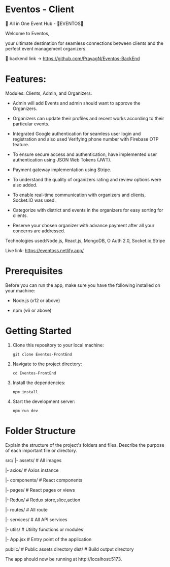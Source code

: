 # Eventos - Client  


🌟 All in One Event Hub - 📍EVENTOS🎉

Welcome to Eventos,

  your ultimate destination for seamless connections between clients and the perfect event management organizers.
  
 🔗 backend link -> https://github.com/PrayagN/Eventos-BackEnd

# Features:
 
Modules: Clients, Admin, and Organizers.

- Admin will add Events and admin should want to approve the Organizers.

- Organizers can update their profiles and recent works  according to their particular events. 

- Integrated Google authentication for seamless user login and registration and also used Verifying phone number with Firebase OTP feature.

- To ensure secure access and authentication, have implemented user authentication using JSON Web Tokens (JWT).

- Payment gateway implementation using Stripe.

- To understand the quality of organizers rating and review options were also added.

- To enable real-time communication with organizers and clients, Socket.IO was used.

- Categorize with district and events in the organizers for easy sorting for clients.

- Reserve your chosen organizer with advance payment after all your concerns are addressed.

Technologies used:Node.js, React.js, MongoDB, O Auth 2.0, Socket.io,Stripe

Live link: https://eventoss.netlify.app/

# Prerequisites

Before you can run the app, make sure you have the following installed on your machine:

- Node.js (v12 or above)

- npm (v6 or above)
# Getting Started
1. Clone this repository to your local machine:

       git clone Eventos-FrontEnd


3. Navigate to the project directory:

       cd Eventos-FrontEnd


3. Install the dependencies:

       npm install

4. Start the development server:

       npm run dev

# Folder Structure
Explain the structure of the project's folders and files. Describe the purpose of each important file or directory.

src/
|- assets/ # All images

|- axios/ # Axios instance

|- components/ # React components

|- pages/ # React pages or views

|- Redux/ # Redux store,slice,action

|- routes/ # All route

|- services/ # All API services

|- utils/ # Utility functions or modules

|- App.jsx # Entry point of the application

public/ # Public assets directory dist/ # Build output directory

The app should now be running at http://localhost:5173.


